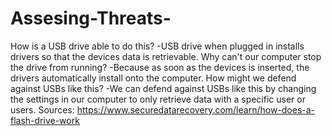 # Assesing-Threats-

How is a USB drive able to do this?
-USB drive when plugged in installs drivers so that the devices data is retrievable. 
Why can't our computer stop the drive from running?
-Because as soon as the devices is inserted, the drivers automatically install onto the computer. 
How might we defend against USBs like this?
-We can defend against USBs like this by changing the settings in our computer to only retrieve data with a specific user or users. 
Sources: 
https://www.securedatarecovery.com/learn/how-does-a-flash-drive-work
